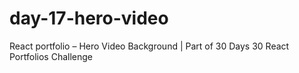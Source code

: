 # day-17-hero-video
React portfolio – Hero Video Background | Part of 30 Days 30 React Portfolios Challenge
